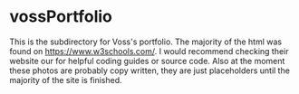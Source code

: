 # vossPortfolio

This is the subdirectory for Voss's portfolio. The majority of the html was
found on https://www.w3schools.com/. I would recommend checking their
website our for helpful coding guides or source code. Also at the moment
these photos are probably copy written, they are just placeholders until
the majority of the site is finished.

